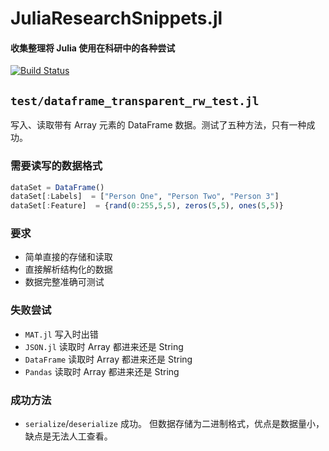 # JuliaResearchSnippets.jl

#### 收集整理将 Julia 使用在科研中的各种尝试

[![Build Status](https://travis-ci.org/quxiaofeng/JuliaResearchSnippets.jl.svg)](https://travis-ci.org/quxiaofeng/JuliaResearchSnippets.jl)

## `test/dataframe_transparent_rw_test.jl`

写入、读取带有 Array 元素的 DataFrame 数据。测试了五种方法，只有一种成功。

### 需要读写的数据格式

```julia
dataSet = DataFrame()
dataSet[:Labels]  = ["Person One", "Person Two", "Person 3"]
dataSet[:Feature]  = {rand(0:255,5,5), zeros(5,5), ones(5,5)}
```

### 要求

+ 简单直接的存储和读取
+ 直接解析结构化的数据
+ 数据完整准确可测试

### 失败尝试

+ `MAT.jl` 写入时出错
+ `JSON.jl` 读取时 Array 都进来还是 String
+ `DataFrame` 读取时 Array 都进来还是 String
+ `Pandas` 读取时 Array 都进来还是 String

### 成功方法

+ `serialize`/`deserialize` 成功。 但数据存储为二进制格式，优点是数据量小，缺点是无法人工查看。

